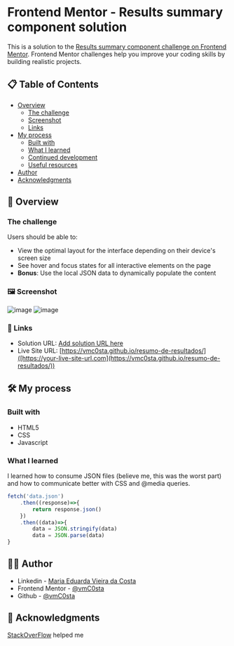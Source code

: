 # Frontend Mentor - Results summary component solution

This is a solution to the [Results summary component challenge on Frontend Mentor](https://www.frontendmentor.io/challenges/results-summary-component-CE_K6s0maV). Frontend Mentor challenges help you improve your coding skills by building realistic projects.

## 📋 Table of Contents

- [Overview](#overview)
  - [The challenge](#the-challenge)
  - [Screenshot](#screenshot)
  - [Links](#links)
- [My process](#my-process)
  - [Built with](#built-with)
  - [What I learned](#what-i-learned)
  - [Continued development](#continued-development)
  - [Useful resources](#useful-resources)
- [Author](#author)
- [Acknowledgments](#acknowledgments)

## 🚀 Overview

### The challenge

Users should be able to:

- View the optimal layout for the interface depending on their device's screen size
- See hover and focus states for all interactive elements on the page
- **Bonus**: Use the local JSON data to dynamically populate the content

### 🖼️ Screenshot

![image](!![image](https://github.com/vmC0sta/resumo-de-resultados/assets/116650361/f60a4cd9-8452-4c0c-b052-e5db924dc4dd)
)
![image](![image](https://github.com/vmC0sta/resumo-de-resultados/assets/116650361/92ce754d-8269-4743-b865-66d1af2551e0))

### 🔗 Links

- Solution URL: [Add solution URL here](https://your-solution-url.com)
- Live Site URL: [https://vmc0sta.github.io/resumo-de-resultados/]([https://your-live-site-url.com](https://vmc0sta.github.io/resumo-de-resultados/))

## 🛠️ My process

### Built with

- HTML5
- CSS
- Javascript 

### What I learned

I learned how to consume JSON files (believe me, this was the worst part) and how to communicate better with CSS and @media queries.

```js
fetch('data.json')
    .then((response)=>{
        return response.json()
    })
    .then((data)=>{
        data = JSON.stringify(data)
        data = JSON.parse(data)
}
```

## 👩‍💻  Author

- Linkedin - [Maria Eduarda Vieira da Costa](https://www.linkedin.com/in/maria-eduarda-vieira-da-costa-954b951a5/)
- Frontend Mentor - [@vmC0sta](https://www.frontendmentor.io/profile/vmC0sta)
- Github - [@vmC0sta](https://github.com/vmC0sta)

## 🙌 Acknowledgments

[StackOverFlow](https://stackoverflow.com/) helped me
